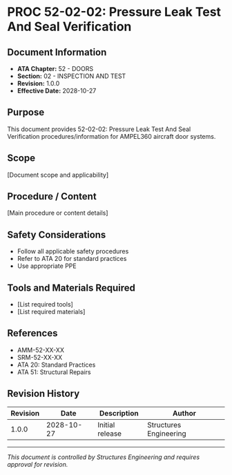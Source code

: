 # PROC 52-02-02: Pressure Leak Test And Seal Verification

## Document Information

- **ATA Chapter:** 52 - DOORS
- **Section:** 02 - INSPECTION AND TEST
- **Revision:** 1.0.0
- **Effective Date:** 2028-10-27

## Purpose

This document provides 52-02-02: Pressure Leak Test And Seal Verification procedures/information for AMPEL360 aircraft door systems.

## Scope

[Document scope and applicability]

## Procedure / Content

[Main procedure or content details]

## Safety Considerations

- Follow all applicable safety procedures
- Refer to ATA 20 for standard practices
- Use appropriate PPE

## Tools and Materials Required

- [List required tools]
- [List required materials]

## References

- AMM-52-XX-XX
- SRM-52-XX-XX
- ATA 20: Standard Practices
- ATA 51: Structural Repairs

## Revision History

| Revision | Date       | Description    | Author                 |
|----------|------------|----------------|------------------------|
| 1.0.0    | 2028-10-27 | Initial release| Structures Engineering |

---

*This document is controlled by Structures Engineering and requires approval for revision.*
